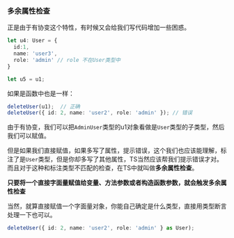 ### 多余属性检查

正是由于有协变这个特性，有时候又会给我们写代码增加一些困惑。

```typescript
let u4: User = {
  id:1,
  name: 'user3',
  role: 'admin' // role 不在User类型中
}

let u5 = u1;
```

如果是函数中也是一样：

```typescript
deleteUser(u1);  // 正确
deleteUser({ id: 2, name: 'user2', role: 'admin' }); // 错误
```

由于有协变，我们可以把`AdminUser`类型的u1对象看做是`User`类型的子类型，然后我们可以赋值。

但是如果我们直接赋值，如果多写了属性，提示错误，这个我们也应该能理解，标注了是`User`类型，但是你却多写了其他属性，TS当然应该帮我们提示错误才对。而且对于这种和标注类型不匹配的检查，在TS中就叫做**多余属性检查**。

**只要将一个直接字面量赋值给变量、方法参数或者构造函数参数，就会触发多余属性检查**

当然，就算直接赋值一个字面量对象，你能自己确定是什么类型，直接用类型断言处理一下也可以。

```typescript
deleteUser({ id: 2, name: 'user2', role: 'admin' } as User);
```
